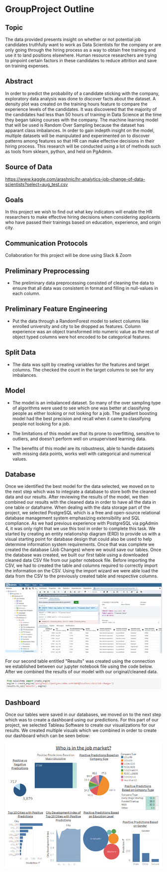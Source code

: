 # GroupProject Outline

## Topic 
The data provided presents insight on whether or not potential job candidates truthfully want to work as Data Scientists for the company or are only going through the hiring process as a way to obtain free training and use it to land positions elsewhere. Human resource researchers are trying to pinpoint certain factors in these candidates to reduce attrition and save on training expenses.

## Abstract
In order to predict the probability of a candidate sticking with the company, exploratory data analysis was done to discover facts about the dataset. A density plot was created on the training hours feature to compare the experience levels of the candidates. It was discovered that the majority of the candidates had less than 50 hours of training in Data Science at the time they began taking courses with the company. The machine learning model that will be used is Random Over Sampling because the dataset has apparant class imbalances. In order to gain indepth insight on the model, multiple datasets will be manipulated and experimented on to discover patterns among features so that HR can make effective decisions in their hiring process. This research will be conducted using a lot of methods such as tools from sklearn, python, and held on PgAdmin. 

## Source of Data
https://www.kaggle.com/arashnic/hr-analytics-job-change-of-data-scientists?select=aug_test.csv

## Goals
In this project we wish to find out what key indicators will enable the HR researchers to make effective hiring decisions when considering applicants who have passed their trainings based on education, experience, and origin city.

## Communication Protocols
Collaboration for this project will be done using Slack & Zoom

## Preliminary Preprocessing 

* The preliminary data preprocessing consisted of cleaning the data to ensure that all data was consistent in format and filling in null-values in each column. 

## Preliminary Feature Engineering 

* Put the data through a RandomForest model to select columns like enrolled university and city to be dropped as features.  Column experience was an object transformed into numeric value as the rest of object typed columns were hot encoded to be categorical features. 

## Split Data
* The data was split by creating variables for the features and target columns. The checked the count in the target columns to see for any imbalances. 

## Model

* The model is an imbalanced dataset. So many of the over sampling type of algorithms were used to see which one was better at classifying people as either looking or not looking for a job. The gradient boosting model had the best precision and recall when it came to classifying people not looking for a job.

* The limitations of this model are that its prone to overfitting, sensitive to outliers, and doesn’t perform well on unsupervised learning data.

* The benefits of this model are its robustness, able to handle datasets with missing data points, works well with categorical and numerical values.  

## Database

  Once we identified the best model for the data selected, we moved on to the next step which was to integrate a database to store both the cleaned data and our results. After reviewing the results of the model, we then combined our results with the cleaned data in order to have all the data in one table or dataframe. When dealing with the data storage part of the project, we selected PostgreSQL which is a free and open-source relational database management system emphasizing extensibility and SQL compliance. As we had previous experience with PostgreSQL via pgAdmin 4, it was only right that we use this tool in order to complete this task. We started by creating an entity relationship diagram (ERD) to provide us with a visual starting point for database design that could also be used to help determine information system requirements. Once that was complete we created the database (Job Changes) where we would save our tables. Once the database was created, we built our first table using a downloaded cleaned data CSV file from our jupiter notebook file. Before importing the CSV, we had to created the table and columns required to correctly import the information on the CSV. Using the import wizard we were able load the data from the CSV to the  previously created table and respective columns. 

![](https://github.com/jonathansylvestre/GroupProject/blob/Moussavou/Resources/Capture%202.PNG)

For our second table entitled "Results" was created using the connection we established between our jupyter notebook file using the code below. After we combined the results of our model with our original/cleaned data. 

![](https://github.com/jonathansylvestre/GroupProject/blob/Moussavou/Resources/Capture.PNG)

## Dashboard

Once our tables were saved in our databases, we moved on to the next step which was to create a dashboard using our predictions. For this part of our project, we selected Tableau Software to create our visualizations for our results. We created multiple visuals which we combined in order to create our dashboard which can be seen below: 

![](https://github.com/jonathansylvestre/GroupProject/blob/Moussavou/Resources/Who%20is%20in%20the%20job%20market.png)


